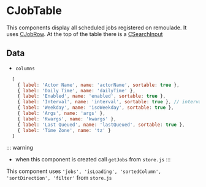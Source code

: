# CJobTable <Badge text="Job Table"/>

This components display all scheduled jobs registered on remoulade. It uses [CJobRow](/super-bowl/components/CJobRow).
At the top of the table there is a [CSearchInput](/super-bowl/components/CSearchInput)

## Data
- ``columns``
``` js
  [
    { label: 'Actor Name', name: 'actorName', sortable: true },
    { label: 'Daily Time', name: 'dailyTime' },
    { label: 'Enabled', name: 'enabled', sortable: true },
    { label: 'Interval', name: 'interval', sortable: true }, // interval of execution
    { label: 'Weekday', name: 'isoWeekday', sortable: true },
    { label: 'Args', name: 'args' },
    { label: 'Kwargs', name: 'kwargs' },
    { label: 'Last Queued', name: 'lastQueued', sortable: true },
    { label: 'Time Zone', name: 'tz' }
  ]
```

::: warning
   - when this component is created call ``getJobs`` from ``store.js``
:::


This component uses ``'jobs', 'isLoading', 'sortedColumn', 'sortDirection', 'filter'`` from ``store.js``
